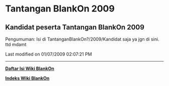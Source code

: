 # Tantangan BlankOn 2009
## Kandidat peserta Tantangan BlankOn 2009

Pengumuman:
Isi di TantanganBlankOn?/2009/Kandidat saja ya jgn di sini. ttd mdamt

Last modified on 01/07/2009 02:07:21 PM

 
---
[**Daftar Isi Wiki BlankOn**](/wiki/DaftarIsi/index.html)
 
[**Indeks Wiki BlankOn**](/wiki/Indeks.html)
